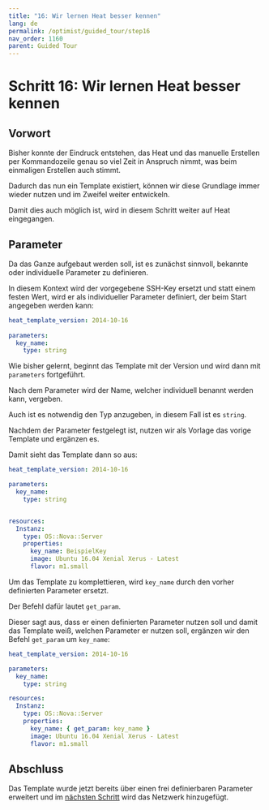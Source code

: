 ```yaml
---
title: "16: Wir lernen Heat besser kennen"
lang: de
permalink: /optimist/guided_tour/step16
nav_order: 1160
parent: Guided Tour
---
```


Schritt 16: Wir lernen Heat besser kennen
=========================================

Vorwort
-------

Bisher konnte der Eindruck entstehen, das Heat und das manuelle
Erstellen per Kommandozeile genau so viel Zeit in Anspruch nimmt, was
beim einmaligen Erstellen auch stimmt.

Dadurch das nun ein Template existiert, können wir diese Grundlage immer
wieder nutzen und im Zweifel weiter entwickeln.

Damit dies auch möglich ist, wird in diesem Schritt weiter auf Heat
eingegangen.

Parameter
---------

Da das Ganze aufgebaut werden soll, ist es zunächst sinnvoll, bekannte
oder individuelle Parameter zu definieren. 

In diesem Kontext wird der vorgegebene SSH-Key ersetzt und statt einem
festen Wert, wird er als individueller Parameter definiert, der beim
Start angegeben werden kann:

```yaml
heat_template_version: 2014-10-16
 
parameters:
  key_name:
    type: string
```

Wie bisher gelernt, beginnt das Template mit der Version und wird dann
mit `parameters` fortgeführt.

Nach dem Parameter wird der Name, welcher individuell benannt werden
kann, vergeben.

Auch ist es notwendig den Typ anzugeben, in diesem Fall ist es `string`.

Nachdem der Parameter festgelegt ist, nutzen wir als Vorlage das vorige
Template und ergänzen es. 

Damit sieht das Template dann so aus: 

```yaml
heat_template_version: 2014-10-16

parameters:
  key_name:
    type: string


resources:
  Instanz:
    type: OS::Nova::Server
    properties:
      key_name: BeispielKey
      image: Ubuntu 16.04 Xenial Xerus - Latest
      flavor: m1.small
```

Um das Template zu komplettieren, wird `key_name` durch den vorher
definierten Parameter ersetzt.

Der Befehl dafür lautet `get_param`.

Dieser sagt aus, dass er einen definierten Parameter nutzen soll und
damit das Template weiß, welchen Parameter er nutzen soll, ergänzen wir
den Befehl `get_param` um `key_name`:

```yaml
heat_template_version: 2014-10-16

parameters:
  key_name:
    type: string

resources:
  Instanz:
    type: OS::Nova::Server
    properties:
      key_name: { get_param: key_name }
      image: Ubuntu 16.04 Xenial Xerus - Latest
      flavor: m1.small
```

Abschluss
---------

Das Template wurde jetzt bereits über einen frei definierbaren Parameter
erweitert und im [nächsten Schritt](schritt17.md) wird das Netzwerk
hinzugefügt.
